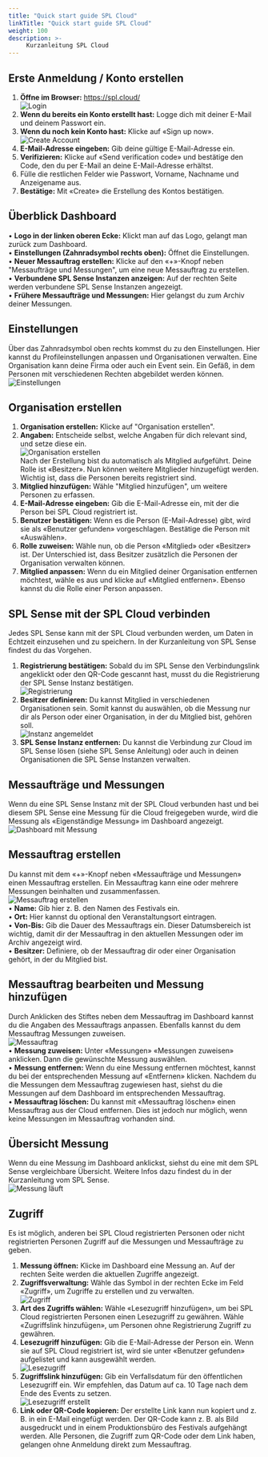 ```yaml
---
title: "Quick start guide SPL Cloud"
linkTitle: "Quick start guide SPL Cloud"
weight: 100
description: >-
     Kurzanleitung SPL Cloud
---
```


## Erste Anmeldung / Konto erstellen
1.	**Öffne im Browser:** https://spl.cloud/<br>
![Login](Login.png) <br>
2.	**Wenn du bereits ein Konto erstellt hast:** Logge dich mit deiner E-Mail und deinem Passwort ein.<br>
3.	**Wenn du noch kein Konto hast:** Klicke auf «Sign up now».<br>
![Create Account](CreateAccount.png) <br>
4.	**E-Mail-Adresse eingeben:** Gib deine gültige E-Mail-Adresse ein.<br>
5.	**Verifizieren:** Klicke auf «Send verification code» und bestätige den Code, den du per E-Mail an deine E-Mail-Adresse erhältst.<br>
6.	Fülle die restlichen Felder wie Passwort, Vorname, Nachname und Anzeigename aus.<br>
7.	**Bestätige:** Mit «Create» die Erstellung des Kontos bestätigen.<br>
## Überblick Dashboard
•	**Logo in der linken oberen Ecke:** Klickt man auf das Logo, gelangt man zurück zum Dashboard.<br>
•	**Einstellungen (Zahnradsymbol rechts oben):** Öffnet die Einstellungen.<br>
•	**Neuer Messauftrag erstellen:** Klicke auf den «+»-Knopf neben "Messaufträge und Messungen", um eine neue Messauftrag zu erstellen.<br>
•	**Verbundene SPL Sense Instanzen anzeigen:** Auf der rechten Seite werden verbundene SPL Sense Instanzen angezeigt.<br>
•	**Frühere Messaufträge und Messungen:** Hier gelangst du zum Archiv deiner Messungen.<br>
## Einstellungen
Über das Zahnradsymbol oben rechts kommst du zu den Einstellungen. Hier kannst du Profileinstellungen anpassen und Organisationen verwalten. Eine Organisation kann deine Firma oder auch ein Event sein. Ein Gefäß, in dem Personen mit verschiedenen Rechten abgebildet werden können.<br>
![Einstellungen](Einstellungen.png) <br>
## Organisation erstellen
1.	**Organisation erstellen:** Klicke auf "Organisation erstellen".<br>
2.	**Angaben:** Entscheide selbst, welche Angaben für dich relevant sind, und setze diese ein.<br>
![Organisation erstellen](OrganisationErstellen.png) <br>
Nach der Erstellung bist du automatisch als Mitglied aufgeführt. Deine Rolle ist «Besitzer». Nun können weitere Mitglieder hinzugefügt werden. Wichtig ist, dass die Personen bereits registriert sind.<br>
3.	**Mitglied hinzufügen:** Wähle "Mitglied hinzufügen", um weitere Personen zu erfassen.<br>
4.	**E-Mail-Adresse eingeben:** Gib die E-Mail-Adresse ein, mit der die Person bei SPL Cloud registriert ist.<br>
5.	**Benutzer bestätigen:** Wenn es die Person (E-Mail-Adresse) gibt, wird sie als «Benutzer gefunden» vorgeschlagen. Bestätige die Person mit «Auswählen».<br>
6.	**Rolle zuweisen:** Wähle nun, ob die Person «Mitglied» oder «Besitzer» ist. Der Unterschied ist, dass Besitzer zusätzlich die Personen der Organisation verwalten können.<br>
7.	**Mitglied anpassen:** Wenn du ein Mitglied deiner Organisation entfernen möchtest, wähle es aus und klicke auf «Mitglied entfernen». Ebenso kannst du die Rolle einer Person anpassen.<br>
## SPL Sense mit der SPL Cloud verbinden
Jedes SPL Sense kann mit der SPL Cloud verbunden werden, um Daten in Echtzeit einzusehen und zu speichern. In der Kurzanleitung von SPL Sense findest du das Vorgehen.<br>
1.	**Registrierung bestätigen:** Sobald du im SPL Sense den Verbindungslink angeklickt oder den QR-Code gescannt hast, musst du die Registrierung der SPL Sense Instanz bestätigen.<br>
![Registrierung](Registrierung.png) <br>
2.	**Besitzer definieren:** Du kannst Mitglied in verschiedenen Organisationen sein. Somit kannst du auswählen, ob die Messung nur dir als Person oder einer Organisation, in der du Mitglied bist, gehören soll.<br>
![Instanz angemeldet](SenseInstanzAngemeldet.png) <br>
3.	**SPL Sense Instanz entfernen:** Du kannst die Verbindung zur Cloud im SPL Sense lösen (siehe SPL Sense Anleitung) oder auch in deinen Organisationen die SPL Sense Instanzen verwalten.<br>
## Messaufträge und Messungen
Wenn du eine SPL Sense Instanz mit der SPL Cloud verbunden hast und bei diesem SPL Sense eine Messung für die Cloud freigegeben wurde, wird die Messung als «Eigenständige Messung» im Dashboard angezeigt.<br>
![Dashboard mit Messung](DashboardMitMessung.png) <br>
## Messauftrag erstellen
Du kannst mit dem «+»-Knopf neben «Messaufträge und Messungen» einen Messauftrag erstellen. Ein Messauftrag kann eine oder mehrere Messungen beinhalten und zusammenfassen.<br>
![Messauftrag erstellen](MessauftragErstellen.png) <br>
•	**Name:** Gib hier z. B. den Namen des Festivals ein.<br>
•	**Ort:** Hier kannst du optional den Veranstaltungsort eintragen.<br>
•	**Von-Bis:** Gib die Dauer des Messauftrags ein. Dieser Datumsbereich ist wichtig, damit dir der Messauftrag in den aktuellen Messungen oder im Archiv angezeigt wird.<br>
•	**Besitzer:** Definiere, ob der Messauftrag dir oder einer Organisation gehört, in der du Mitglied bist.<br>
## Messauftrag bearbeiten und Messung hinzufügen
Durch Anklicken des Stiftes neben dem Messauftrag im Dashboard kannst du die Angaben des Messauftrags anpassen. Ebenfalls kannst du dem Messauftrag Messungen zuweisen.<br>
![Messauftrag](Messauftrag.png) <br>
•	**Messung zuweisen:** Unter «Messungen» «Messungen zuweisen» anklicken. Dann die gewünschte Messung auswählen.<br>
•	**Messung entfernen:** Wenn du eine Messung entfernen möchtest, kannst du bei der entsprechenden Messung auf «Entfernen» klicken. Nachdem du die Messungen dem Messauftrag zugewiesen hast, siehst du die Messungen auf dem Dashboard im entsprechenden Messauftrag.<br>
•	**Messauftrag löschen:** Du kannst mit «Messauftrag löschen» einen Messauftrag aus der Cloud entfernen. Dies ist jedoch nur möglich, wenn keine Messungen im Messauftrag vorhanden sind.<br>
## Übersicht Messung
Wenn du eine Messung im Dashboard anklickst, siehst du eine mit dem SPL Sense vergleichbare Übersicht. Weitere Infos dazu findest du in der Kurzanleitung vom SPL Sense.<br>
![Messung läuft](MessungLaeuft.png) <br>
## Zugriff
Es ist möglich, anderen bei SPL Cloud registrierten Personen oder nicht registrierten Personen Zugriff auf die Messungen und Messaufträge zu geben.<br>
1.	**Messung öffnen:** Klicke im Dashboard eine Messung an. Auf der rechten Seite werden die aktuellen Zugriffe angezeigt.<br>
2.	**Zugriffsverwaltung:** Wähle das Symbol in der rechten Ecke im Feld «Zugriff», um Zugriffe zu erstellen und zu verwalten.<br>
![Zugriff](Zugriff.png) <br>
3.	**Art des Zugriffs wählen:** Wähle «Lesezugriff hinzufügen», um bei SPL Cloud registrierten Personen einen Lesezugriff zu gewähren. Wähle «Zugriffslink hinzufügen», um Personen ohne Registrierung Zugriff zu gewähren.<br>
4.	**Lesezugriff hinzufügen:** Gib die E-Mail-Adresse der Person ein. Wenn sie auf SPL Cloud registriert ist, wird sie unter «Benutzer gefunden» aufgelistet und kann ausgewählt werden.<br>
![Lesezugriff](ZugriffOffen.png) <br>
5.	**Zugriffslink hinzufügen:** Gib ein Verfallsdatum für den öffentlichen Lesezugriff ein. Wir empfehlen, das Datum auf ca. 10 Tage nach dem Ende des Events zu setzen.<br>
![Lesezugriff erstellt](ZugriffOffenErstellt.png) <br>
6.	**Link oder QR-Code kopieren:** Der erstellte Link kann nun kopiert und z. B. in ein E-Mail eingefügt werden. Der QR-Code kann z. B. als Bild ausgedruckt und in einem Produktionsbüro des Festivals aufgehängt werden. Alle Personen, die Zugriff zum QR-Code oder dem Link haben, gelangen ohne Anmeldung direkt zum Messauftrag.<br>

